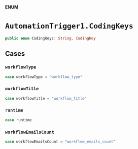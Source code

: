 **ENUM**

# `AutomationTrigger1.CodingKeys`

```swift
public enum CodingKeys: String, CodingKey
```

## Cases
### `workflowType`

```swift
case workflowType = "workflow_type"
```

### `workflowTitle`

```swift
case workflowTitle = "workflow_title"
```

### `runtime`

```swift
case runtime
```

### `workflowEmailsCount`

```swift
case workflowEmailsCount = "workflow_emails_count"
```
